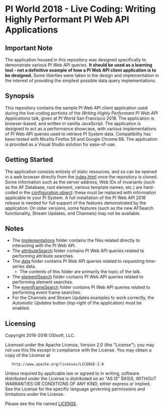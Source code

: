 # PI World 2018 - Live Coding: Writing Highly Performant PI Web API Applications
## Important Note
The application housed in this repository was designed specifically to demonstrate various PI Web
API queries. **It should be used as a learning tool - not a definitive example of how a PI Web API
client application is to be designed.** Some liberties were taken in the design and implementation
in the interest of providing the simplest possible data query implementations.

## Synopsis
This repository contains the sample PI Web API client application used during the live-coding
portions of the _Writing Highly Performant PI Web API Applications_ talk, given at PI World San
Francisco 2018. The application is browser-based, and written in vanilla JavaScript. The
application is designed to act as a performance showcase, with various implementations of PI Web
API queries used to retrieve PI System data. Compatibility has been tested with Mozilla Firefox 59
and Google Chrome 66. The application is provided as a Visual Studio solution for ease-of-use.

## Getting Started
The application consists entirely of static resources, and so can be opened in a web browser
directly from the [index.html](UC2018TalkClient/Client/index.html) once the repository is cloned.
Some information such as the server address, Web IDs of invariants (such as the AF Database, root
element, various template names, etc.) are hard-coded in the
[configuration object](UC2018TalkClient/Client/js/implementations/sharedData.js): these must be
replaced with information applicable to your PI System. A full installation of the PI Web API 2018
release is needed for full support of the features demonstrated by the application: On older
versions, some features (such as the new AFSearch functionality, Stream Updates, and Channels) may
not be available.

## Notes
* The [implementations](UC2018TalkClient/Client/js/implementations) folder contains the files
related directly to interacting with the PI Web API.
* The [attributeSearch](UC2018TalkClient/Client/js/implementations/attributeSearch) folder contains
PI Web API queries related to performing attribute searches.
* The [data](UC2018TalkClient/Client/js/implementations/data) folder contains PI Web API queries
related to requesting time-series data.
  - The contents of this folder are primarily the topic of the talk.
* The [elementSearch](UC2018TalkClient/Client/js/implementations/elementSearch) folder contains PI
Web API queries related to performing element searches.
* The [eventframeSearch](UC2018TalkClient/Client/js/implementations/eventframeSearch) folder
contains PI Web API queries related to performing event frame searches.
* For the Channels and Stream Updates examples to work correctly, the _Automatic Updates_ button
(top-right of the application) must be enabled.

## Licensing
Copyright 2018-2018 OSIsoft, LLC.

   Licensed under the Apache License, Version 2.0 (the "License");
   you may not use this file except in compliance with the License.
   You may obtain a copy of the License at

       http://www.apache.org/licenses/LICENSE-2.0

   Unless required by applicable law or agreed to in writing, software
   distributed under the License is distributed on an "AS IS" BASIS,
   WITHOUT WARRANTIES OR CONDITIONS OF ANY KIND, either express or implied.
   See the License for the specific language governing permissions and
   limitations under the License.

Please see the file named [LICENSE](LICENSE).
